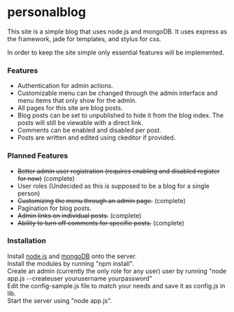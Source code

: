 personalblog
============

This site is a simple blog that uses node.js and mongoDB. It uses
express as the framework, jade for templates, and stylus for css.

In order to keep the site simple only essential features will be
implemented.

### Features

-   Authentication for admin actions.
-   Customizable menu can be changed through the admin interface and
    menu items that only show for the admin.
-   All pages for this site are blog posts.
-   Blog posts can be set to unpublished to hide it from the blog index.
    The posts will still be viewable with a direct link.
-   Comments can be enabled and disabled per post.
-   Posts are written and edited using ckeditor if provided.

### Planned Features

-   ~~Better admin user registration (requires enabling and disabled
    register for now)~~ (complete)
-   User roles (Undecided as this is supposed to be a blog for a single
    person)
-   ~~Customizing the menu through an admin page.~~ (complete)
-   Pagination for blog posts.
-   ~~Admin links on individual posts.~~ (complete)
-   ~~Ability to turn off comments for specific posts.~~ (complete)

### Installation

Install [node.js][] and [mongoDB][] onto the server.  
Install the modules by running "npm install".  
Create an admin (currently the only role for any user) user by running
"node app.js --createuser yourusername yourpassword"  
Edit the config-sample.js file to match your needs and save it as
config.js in lib.  
Start the server using "node app.js".  

  [https://github.com/MWGitHub/personalblog]: https://github.com/MWGitHub/personalblog
  [node.js]: http://nodejs.org/
  [mongoDB]: http://www.mongodb.org/